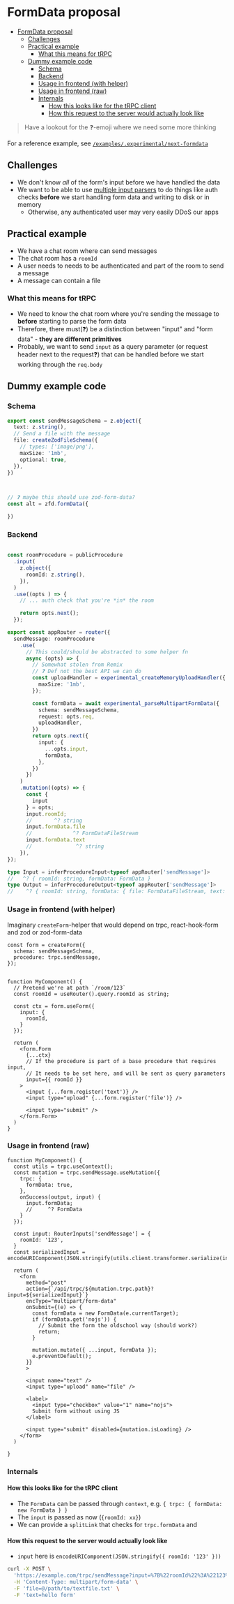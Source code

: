 # FormData proposal

- [FormData proposal](#formdata-proposal)
  - [Challenges](#challenges)
  - [Practical example](#practical-example)
    - [What this means for tRPC](#what-this-means-for-trpc)
  - [Dummy example code](#dummy-example-code)
    - [Schema](#schema)
    - [Backend](#backend)
    - [Usage in frontend (with helper)](#usage-in-frontend-with-helper)
    - [Usage in frontend (raw)](#usage-in-frontend-raw)
    - [Internals](#internals)
      - [How this looks like for the tRPC client](#how-this-looks-like-for-the-trpc-client)
      - [How this request to the server would actually look like](#how-this-request-to-the-server-would-actually-look-like)


> Have a lookout for the ❓-emoji where we need some more thinking

For a reference example, see [`/examples/.experimental/next-formdata`](../examples/.experimental/next-formdata)

## Challenges

- We don't know *all* of the form's input before we have handled the data
- We want to be able to use [multiple input parsers](https://trpc.io/docs/procedures#multiple-input-parsers) to do things like auth checks **before** we start handling form data and writing to disk or in memory
  - Otherwise, any authenticated user may very easily DDoS our apps

## Practical example

- We have a chat room where can send messages
- The chat room has a `roomId`
- A user needs to needs to be authenticated and part of the room to send a message
- A message can contain a file

### What this means for tRPC


- We need to know the chat room where you're sending the message to **before** starting to parse the form data
- Therefore, there must(❓) be a distinction between "input" and "form data" - **they are different primitives**
- Probably, we want to send `input` as a query parameter (or request header next to the request❓) that can be handled before we start working through the `req.body`


## Dummy example code

### Schema

```ts
export const sendMessageSchema = z.object({
  text: z.string(),
  // Send a file with the message
  file: createZodFileSchema({
    // types: ['image/png'],
    maxSize: '1mb',
    optional: true,
  }),
})



// ❓ maybe this should use zod-form-data?
const alt = zfd.formData({

})
```

### Backend

```ts

const roomProcedure = publicProcedure
  .input(
    z.object({
      roomId: z.string(),
    }),
  )
  .use((opts ) => {
    // ... auth check that you're *in* the room

    return opts.next();
  });

export const appRouter = router({
  sendMessage: roomProcedure
    .use(
      // This could/should be abstracted to some helper fn 
      async (opts) => {
        // Somewhat stolen from Remix
        // ❓ Def not the best API we can do
        const uploadHandler = experimental_createMemoryUploadHandler({
          maxSize: '1mb',
        });

        const formData = await experimental_parseMultipartFormData({
          schema: sendMessageSchema,
          request: opts.req,
          uploadHandler,
        })
        return opts.next({
          input: {
            ...opts.input,
            formData,
          },
        })
      })
    )
    .mutation((opts) => {
      const {
        input
      } = opts;
      input.roomId;
      //       ^? string
      input.formData.file
      //             ^? FormDataFileStream
      input.formData.text
      //              ^? string
    }),
});

type Input = inferProcedureInput<typeof appRouter['sendMessage']>
//   ^? { roomId: string, formData: FormData }
type Output = inferProcedureOutput<typeof appRouter['sendMessage']>
//    ^? { roomId: string, formData: { file: FormDataFileStream, text: string }}
```

### Usage in frontend (with helper)

Imaginary `createForm`-helper that would depend on trpc, react-hook-form and zod or zod-form-data

```tsx
const form = createForm({
  schema: sendMessageSchema,
  procedure: trpc.sendMessage,
});


function MyComponent() {
  // Pretend we're at path `/room/123`
  const roomId = useRouter().query.roomId as string;

  const ctx = form.useForm({
    input: {
      roomId,
    }
  });

  return (
    <form.Form
      {...ctx}
      // If the procedure is part of a base procedure that requires input,
      // It needs to be set here, and will be sent as query parameters
      input={{ roomId }}
    >
      <input {...form.register('text')} />
      <input type="upload" {...form.register('file')} />

      <input type="submit" />
    </form.Form>
  )
}

```

### Usage in frontend (raw)

```tsx
function MyComponent() {
  const utils = trpc.useContext();
  const mutation = trpc.sendMessage.useMutation({
    trpc: {
      formData: true,
    },
    onSuccess(output, input) {
      input.formData;
      //     ^? FormData
    }
  });

  const input: RouterInputs['sendMessage'] = {
    roomId: '123',
  }
  const serializedInput = encodeURIComponent(JSON.stringify(utils.client.transformer.serialize(input)));

  return (
    <form
      method="post"
      action={`/api/trpc/${mutation.trpc.path}?input=${serializedInput}`}
      encType="multipart/form-data"
      onSubmit={(e) => {
        const formData = new FormData(e.currentTarget);
        if (formData.get('nojs')) {
          // Submit the form the oldschool way (should work?)
          return;
        }

        mutation.mutate({ ...input, formData });
        e.preventDefault();
      }}
      >
      
      <input name="text" />
      <input type="upload" name="file" />

      <label>
        <input type="checkbox" value="1" name="nojs">
        Submit form without using JS
      </label>

      <input type="submit" disabled={mutation.isLoading} />
    </form>
  )

}
```
### Internals

#### How this looks like for the tRPC client

- The `FormData` can be passed through `context`, e.g. `{ trpc: { formData: new FormData } }`
- The `input` is passed as now (`{roomId: xx}`)
- We can provide a `splitLink` that checks for `trpc.formData` and 


#### How this request to the server would actually look like

- `input` here is `encodeURIComponent(JSON.stringify({ roomId: '123' }))`

```sh
curl -X POST \
  'https://example.com/trpc/sendMessage?input=%7B%22roomId%22%3A%22123%22%7D' \
  -H 'Content-Type: multipart/form-data' \
  -F 'file=@/path/to/textfile.txt' \
  -F 'text=hello form'
```


